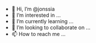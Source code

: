 - 👋 Hi, I’m @jonssia
- 👀 I’m interested in ...
- 🌱 I’m currently learning ...
- 💞️ I’m looking to collaborate on ...
- 📫 How to reach me ...

<!---
jonssia/jonssia is a ✨ special ✨ repository because its `README.md` (this file) appears on your GitHub profile.
You can click the Preview link to take a look at your changes.
--->
